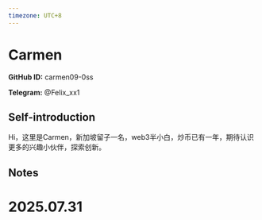 ```yaml
---
timezone: UTC+8
---
```


# Carmen

**GitHub ID:** carmen09-0ss

**Telegram:** @Felix_xx1

## Self-introduction

Hi，这里是Carmen，新加坡留子一名，web3半小白，炒币已有一年，期待认识更多的兴趣小伙伴，探索创新。

## Notes

<!-- Content_START -->

# 2025.07.31


<!-- Content_END -->
